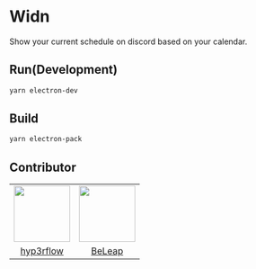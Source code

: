 # Widn

Show your current schedule on discord based on your calendar.

## Run(Development)

```sh
yarn electron-dev
```

## Build

```sh
yarn electron-pack
```

## Contributor

<table>
<tr>
    <td align="center">
        <a href="https://github.com/hyp3rflow"><img src="https://avatars.githubusercontent.com/u/49385012?s=460&u=e06cb5f0223d989fe1ec9bfc301da29baad7575c&v=4" width="100px"/></a>
    </td>
    <td align="center">
        <a href="https://github.com/BeLeap"><img src="https://avatars.githubusercontent.com/u/46488521?s=460&u=de1a336b358d417729422352e64c6b7bcd1cff37&v=4" width="100px"/></a>
    </td>
</tr>
<tr>
    <td align="center">
        <a href="https://github.com/hyp3rflow">hyp3rflow</a>
    </td>
    <td align="center">
        <a href="https://github.com/BeLeap">BeLeap</a>
    </td>
</tr>
</table>
